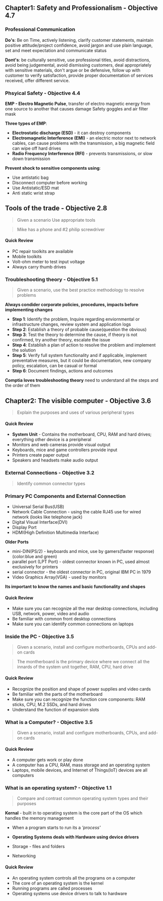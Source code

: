 ## Chapter1: Safety and Professionalism - Objective 4.7

### Professional Communication
**Do's**: Be on Time, actively listening, clarify customer statements, maintain positive attitude/project confidence, avoid jargon and use plain language, set and meet expectation and communicate status 

**Dont's**: be culturally sensitive, use professional titles, avoid distractions, avoid being judgemental, avoid dismissing customers, deal appropriately with sensitive materials, don't argue or be defensive, follow up with customer to verify satisfaction, provide proper documentation of services received, offer different service. 

### Phsyical Safety - Objective 4.4
**EMP - Electro Magnetic Pulse**, transfer of electro magnetic energy from one source to another that causes damage
Safety goggles and air filter mask

**Three types of EMP**:

* **Electrostatic discharge (ESD)** - it can destroy components
* **Electromagnetic Interference (EMI)** - an electric motor next to network cables, can cause problems with the transmission, a big magnetic field can wipe off hard drives
* **Radio Frequency Interference (RFI)** - prevents transmissions, or slow down transmission

**Prevent shock to sensitive components using**:
* Use antistatic bag
* Disconnect computer before working
* Use Antistatic/ESD mat
* Anti static wrist strap


## Tools of the trade - Objective 2.8 
>Given a scenario Use appropriate tools

>Mike has a phone and #2 philip screwdriver

#### Quick Review
* PC repair toolkits are available
* Mobile toolkits
* Volt-ohm meter to test input voltage
* Always carry thumb drives


### Troubleshooting theory - Objective 5.1
>Given a scenario, use the best practice methodology to resolve problems

**Always condider corporate policies, procedures, impacts before implementing changes**
* **Step 1**: Identify the problem, Inquire regarding enviornmental or infrastructure changes, review system and application logs
* **Step 2**: Establish a theory of probable cause(question the obvious)
* **Step 3**: Test the theory to determine the cause, if theory is not confirmed, try another theory, escalate the issue
* **Step 4**: Establish a plan of action to resolve the problem and implement the solution
* **Step 5**: Verify full system functionality and if applicable, implement preventative measures, but it could be documentation, new company policy, escalation, can be casual or formal
* **Step 6**: Document findings, actions and outcomes

**Comptia loves troubleshooting theory** need to understand all the steps and the order of them

 

## Chapter2: The visible computer - Objective 3.6
> Explain the purposes and uses of various peripheral types

#### Quick Review

* **System Unit** - Contains the motherboard, CPU, RAM and hard drives; everything other device is a preripheral
* Monitors and web cameras provide visual output
* Keyboards, mice and game controllers provide input
* Printers create paper output
* Speakers and headsets make audio output

### External Connections - Objective 3.2 
>Identify common connector types

### Primary PC Components and External Connection
* Universal Serial Bus(USB)
* Network Cable Connection - using the cable RJ45 use for wired network (looks like telephone jack)
* Digital Visual Interface(DVI)
* Display Port
* HDMI(High Definition Multimedia Interface)

**Older Ports**
* mini-DIN(PS/2) - keyboards and mice, use by gamers(faster response)(color:blue and green)
* parallel port (LPT Port) - oldest connector known in PC, used almost exclusively for printers
* serial connector - the oldest connector in PC, original IBM PC in 1979
* Video Graphics Array(VGA) - used by monitors

**Its important to know the names and basic functionality and shapes**

#### Quick Review
* Make sure you can recognize all the rear desktop connections, including USB, network, power, video and audio
* Be familiar with common front desktop connections
* Make sure you can identify common connections on laptops



### Inside the PC - Objective 3.5 
>Given a scenario, install and configure motherboards, CPUs and add-on cards

>The montherboard is the primary device where we connect all the innards of the system unit together, RAM, CPU, hard drive

#### Quick Review
* Recognize the position and shape of power supplies and video cards
* Be familiar with the parts of the motherboard
* Make sure you can recognize the function core components: RAM sticks, CPU, M.2 SSDs, and hard drives
* Understand the function of expansion slots


### What is a Computer? - Objective 3.5 
> Given a scenario, install and configure motherboards, CPUs, and add-on cards

#### Quick Review
* A computer gets work or play done
* A computer has a CPU, RAM, mass storage and an operating system
* Laptops, mobile devices, and Internet of Things(IoT) devices are all computers

### What is an operating system? - Objective 1.1
> Compare and contrast common operating system types and their purposes

**Kernal** - built in to operating system is the core part of the OS which handles the memory management

* When a program starts to run its a *'process'*

* **Operating Systems deals with Hardware using device drivers**
* Storage - files and folders
* Networking

#### Quick Review 
* An operating system controls all the programs on a computer
* The core of an operating system is the kernel
* Running programs are called processes
* Operating systems use device drivers to talk to hardware



